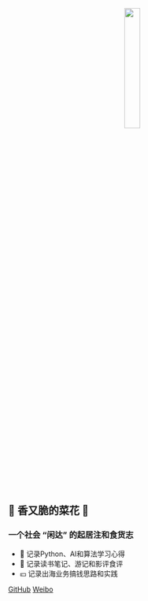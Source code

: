 <!-- _coverpage.md -->
<!-- 封面 -->


<center><img src=" ../IMG_0205.PNG " width="25%"></center>

## 🥦 香又脆的菜花 🥦


### **一个社会 “闲达” 的起居注和食货志**
- 🐒 记录Python、AI和算法学习心得 
- 🍜 记录读书笔记、游记和影评食评 
- 💴 记录出海业务搞钱思路和实践

[GitHub](https://github.com/godblessbb)
[Weibo](https://weibo.com/bicaihua)